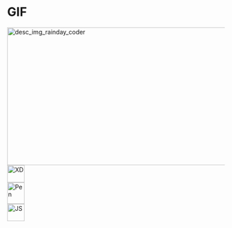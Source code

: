 # GIF
<img src="https://i.pinimg.com/originals/b5/fd/3f/b5fd3fbe984103e08b9482471484394b.gif" height=320 width=560  border-radius=10% alt="desc_img_rainday_coder"/>
<br>
<img src="https://seeklogo.com/images/A/adobe-xd-logo-64364E3A24-seeklogo.com.png" height=40 width=40 alt="XD"/>
<br>
<img src="https://www.shareicon.net/data/512x512/2015/09/04/95575_codepen_512x512.png" height=50 width=40 alt="Pen"/>
<br>
<img src = "https://logowik.com/content/uploads/images/javascript.jpg" height=40 width=40 alt="JS"/>
